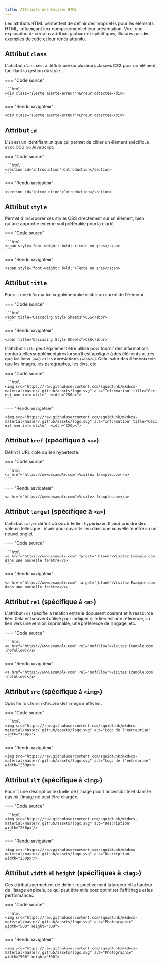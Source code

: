 ```yaml
---
title: Attributs des Balises HTML
---
```


Les attributs HTML permettent de définir des propriétés pour les éléments HTML, influençant leur comportement et leur présentation. Voici une exploration de certains attributs globaux et spécifiques, illustrés par des exemples de code et leur rendu attendu.

## Attribut `class`

L'attribut `class` sert à définir une ou plusieurs classes CSS pour un élément, facilitant la gestion du style.

=== "Code source"

    ```html
    <div class="alerte alerte-erreur">Erreur détectée</div>
    ```

=== "Rendu navigateur"

    <div class="alerte alerte-erreur">Erreur détectée</div>

## Attribut `id`

L'`id` est un identifiant unique qui permet de cibler un élément spécifique avec CSS ou JavaScript.

=== "Code source"

    ```html
    <section id="introduction">Introduction</section>
    ```

=== "Rendu navigateur"

    <section id="introduction">Introduction</section>

## Attribut `style`

Permet d'incorporer des styles CSS directement sur un élément, bien qu'une approche externe soit préférable pour la clarté.

=== "Code source"

    ```html
    <span style="font-weight: bold;">Texte en gras</span>
    ```

=== "Rendu navigateur"

    <span style="font-weight: bold;">Texte en gras</span>

## Attribut `title`

Fournit une information supplémentaire visible au survol de l'élément.

=== "Code source"

    ```html
    <abbr title="Cascading Style Sheets">CSS</abbr>
    ```

=== "Rendu navigateur"

    <abbr title="Cascading Style Sheets">CSS</abbr>

L'attribut `title` peut également être utilisé pour fournir des informations contextuelles supplémentaires lorsqu'il est appliqué à des éléments autres que les liens (`<a>`) et les abréviations (`<abbr>`). Cela inclut des éléments tels que les images, les paragraphes, les divs, etc.

=== "Code source"

    ```html
    <img src="https://raw.githubusercontent.com/squidfunk/mkdocs-material/master/.github/assets/logo.svg" alt="Information" title="Ceci est une info utile"  width="250px">
    ```

=== "Rendu navigateur"

    <img src="https://raw.githubusercontent.com/squidfunk/mkdocs-material/master/.github/assets/logo.svg" alt="Information" title="Ceci est une info utile"  width="250px">

## Attribut `href` (spécifique à `<a>`)

Définit l'URL cible du lien hypertexte.

=== "Code source"

    ```html
    <a href="https://www.example.com">Visitez Example.com</a>
    ```

=== "Rendu navigateur"

    <a href="https://www.example.com">Visitez Example.com</a>

## Attribut `target` (spécifique à `<a>`)

L'attribut `target` définit où ouvrir le lien hypertexte. Il peut prendre des valeurs telles que `_blank` pour ouvrir le lien dans une nouvelle fenêtre ou un nouvel onglet.

=== "Code source"

    ```html
    <a href="https://www.example.com" target="_blank">Visitez Example.com dans une nouvelle fenêtre</a>
    ```

=== "Rendu navigateur"

    <a href="https://www.example.com" target="_blank">Visitez Example.com dans une nouvelle fenêtre</a>

## Attribut `rel` (spécifique à `<a>`)

L'attribut `rel` spécifie la relation entre le document courant et la ressource liée. Cela est souvent utilisé pour indiquer si le lien est une référence, un lien vers une version imprimable, une préférence de langage, etc.

=== "Code source"

    ```html
    <a href="https://www.example.com" rel="nofollow">Visitez Example.com (nofollow)</a>
    ```

=== "Rendu navigateur"

    <a href="https://www.example.com" rel="nofollow">Visitez Example.com (nofollow)</a>


## Attribut `src` (spécifique à `<img>`)

Spécifie le chemin d'accès de l'image à afficher.

=== "Code source"

    ```html
    <img src="https://raw.githubusercontent.com/squidfunk/mkdocs-material/master/.github/assets/logo.svg" alt="Logo de l'entreprise"  width="250px">
    ```

=== "Rendu navigateur"

    <img src="https://raw.githubusercontent.com/squidfunk/mkdocs-material/master/.github/assets/logo.svg" alt="Logo de l'entreprise"  width="250px">

## Attribut `alt` (spécifique à `<img>`)

Fournit une description textuelle de l'image pour l'accessibilité et dans le cas où l'image ne peut être chargée.

=== "Code source"

    ```html
    <img src="https://raw.githubusercontent.com/squidfunk/mkdocs-material/master/.github/assets/logo.svg" alt="Description" width="250px"/>
    ```

=== "Rendu navigateur"

    <img src="https://raw.githubusercontent.com/squidfunk/mkdocs-material/master/.github/assets/logo.svg" alt="Description"  width="250px"/>

## Attribut `width` et `height` (spécifiques à `<img>`)

Ces attributs permettent de définir respectivement la largeur et la hauteur de l'image en pixels, ce qui peut être utile pour optimiser l'affichage et les performances.

=== "Code source"

    ```html
    <img src="https://raw.githubusercontent.com/squidfunk/mkdocs-material/master/.github/assets/logo.svg" alt="Photographie" width="500" height="300">
    ```

=== "Rendu navigateur"

    <img src="https://raw.githubusercontent.com/squidfunk/mkdocs-material/master/.github/assets/logo.svg" alt="Photographie" width="500" height="300">

